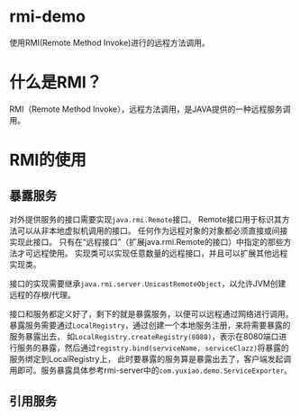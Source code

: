 # rmi-demo
使用RMI(Remote Method Invoke)进行的远程方法调用。

# 什么是RMI？
RMI（Remote Method Invoke），远程方法调用，是JAVA提供的一种远程服务调用。

# RMI的使用
## 暴露服务
对外提供服务的接口需要实现`java.rmi.Remote`接口。
Remote接口用于标识其方法可以从非本地虚拟机调用的接口。 任何作为远程对象的对象都必须直接或间接实现此接口。 只有在“远程接口”（扩展java.rmi.Remote的接口）中指定的那些方法才可远程使用。
实现类可以实现任意数量的远程接口，并且可以扩展其他远程实现类。 

接口的实现需要继承`java.rmi.server.UnicastRemoteObject`，以允许JVM创建远程的存根/代理。

接口和服务都定义好了，剩下的就是暴露服务，以便可以远程通过网络进行调用。暴露服务需要通过`LocalRegistry`，通过创建一个本地服务注册，来将需要暴露的服务暴露出去，
如`LocalRegistry.createRegistry(8080)`，表示在8080端口进行服务的暴露，然后通过`registry.bind(serviceName, serviceClazz)`将暴露的服务绑定到LocalRegistry上，
此时要暴露的服务算是暴露出去了，客户端发起调用即可。服务暴露具体参考rmi-server中的`com.yuxiao.demo.ServiceExporter`。

## 引用服务
